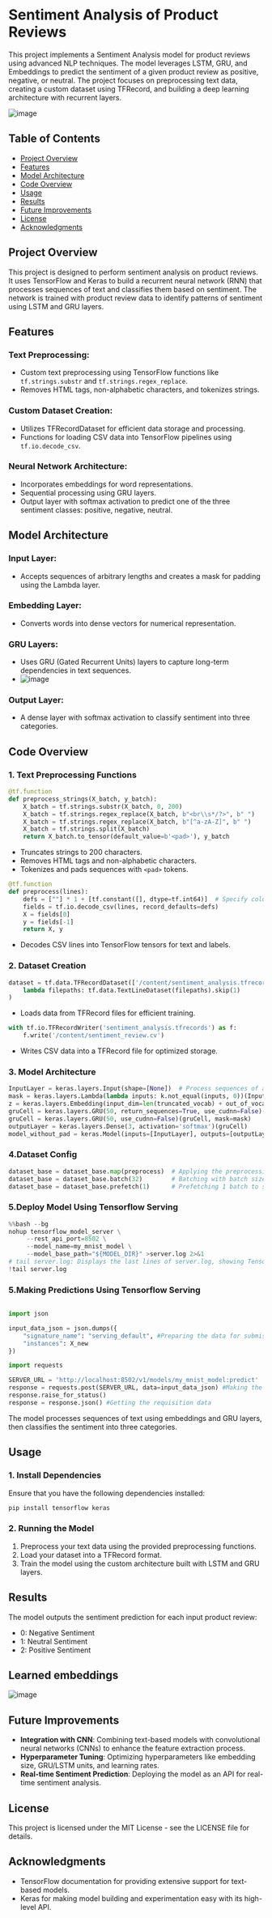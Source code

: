 # Sentiment Analysis of Product Reviews

This project implements a Sentiment Analysis model for product reviews using advanced NLP techniques. The model leverages LSTM, GRU, and Embeddings to predict the sentiment of a given product review as positive, negative, or neutral. The project focuses on preprocessing text data, creating a custom dataset using TFRecord, and building a deep learning architecture with recurrent layers.

![image](https://github.com/user-attachments/assets/5bf9f073-7855-4d21-8244-c3e302685f74)


## Table of Contents
- [Project Overview](#project-overview)
- [Features](#features)
- [Model Architecture](#model-architecture)
- [Code Overview](#code-overview)
- [Usage](#usage)
- [Results](#results)
- [Future Improvements](#future-improvements)
- [License](#license)
- [Acknowledgments](#acknowledgments)

## Project Overview

This project is designed to perform sentiment analysis on product reviews. It uses TensorFlow and Keras to build a recurrent neural network (RNN) that processes sequences of text and classifies them based on sentiment. The network is trained with product review data to identify patterns of sentiment using LSTM and GRU layers.

## Features

### Text Preprocessing:
- Custom text preprocessing using TensorFlow functions like `tf.strings.substr` and `tf.strings.regex_replace`.
- Removes HTML tags, non-alphabetic characters, and tokenizes strings.

### Custom Dataset Creation:
- Utilizes TFRecordDataset for efficient data storage and processing.
- Functions for loading CSV data into TensorFlow pipelines using `tf.io.decode_csv`.

### Neural Network Architecture:
- Incorporates embeddings for word representations.
- Sequential processing using GRU layers.
- Output layer with softmax activation to predict one of the three sentiment classes: positive, negative, neutral.

## Model Architecture

### Input Layer:
- Accepts sequences of arbitrary lengths and creates a mask for padding using the Lambda layer.

### Embedding Layer:
- Converts words into dense vectors for numerical representation.

### GRU Layers:
- Uses GRU (Gated Recurrent Units) layers to capture long-term dependencies in text sequences.
- ![image](https://github.com/user-attachments/assets/21b0f0f0-cbb0-4d9a-ab91-fcb157a45406)


### Output Layer:
- A dense layer with softmax activation to classify sentiment into three categories.

## Code Overview

### 1. Text Preprocessing Functions

```python
@tf.function
def preprocess_strings(X_batch, y_batch):
    X_batch = tf.strings.substr(X_batch, 0, 200)
    X_batch = tf.strings.regex_replace(X_batch, b"<br\\s*/?>", b" ")
    X_batch = tf.strings.regex_replace(X_batch, b"[^a-zA-Z]", b" ")
    X_batch = tf.strings.split(X_batch)
    return X_batch.to_tensor(default_value=b'<pad>'), y_batch
```

- Truncates strings to 200 characters.
- Removes HTML tags and non-alphabetic characters.
- Tokenizes and pads sequences with `<pad>` tokens.

```python
@tf.function
def preprocess(lines):
    defs = [""] * 1 + [tf.constant([], dtype=tf.int64)]  # Specify column types
    fields = tf.io.decode_csv(lines, record_defaults=defs)
    X = fields[0]
    y = fields[-1]
    return X, y
```

- Decodes CSV lines into TensorFlow tensors for text and labels.

### 2. Dataset Creation

```python
dataset = tf.data.TFRecordDataset(['/content/sentiment_analysis.tfrecords']).interleave(
    lambda filepaths: tf.data.TextLineDataset(filepaths).skip(1)
)
```

- Loads data from TFRecord files for efficient training.

```python
with tf.io.TFRecordWriter('sentiment_analysis.tfrecords') as f:
    f.write('/content/sentiment_review.cv')
```

- Writes CSV data into a TFRecord file for optimized storage.

### 3. Model Architecture

```python
InputLayer = keras.layers.Input(shape=[None])  # Process sequences of arbitrary size
mask = keras.layers.Lambda(lambda inputs: k.not_equal(inputs, 0))(InputLayer)  # Mask padding
z = keras.layers.Embedding(input_dim=len(truncated_vocab) + out_of_vocabulary, output_dim=2)(InputLayer)
gruCell = keras.layers.GRU(50, return_sequences=True, use_cudnn=False)(z, mask=mask)
gruCell = keras.layers.GRU(50, use_cudnn=False)(gruCell, mask=mask)
outputLayer = keras.layers.Dense(3, activation='softmax')(gruCell)
model_without_pad = keras.Model(inputs=[InputLayer], outputs=[outputLayer])
```
### 4.Dataset Config

```python
dataset_base = dataset_base.map(preprocess)  # Applying the preprocessing function
dataset_base = dataset_base.batch(32)        # Batching with batch size 32
dataset_base = dataset_base.prefetch(1)      # Prefetching 1 batch to speed up training
```

### 5.Deploy Model Using Tensorflow Serving
```python
%%bash --bg
nohup tensorflow_model_server \
     --rest_api_port=8502 \
     --model_name=my_mnist_model \
     --model_base_path="${MODEL_DIR}" >server.log 2>&1
# tail server.log: Displays the last lines of server.log, showing TensorFlow Serving's output and errors.
!tail server.log

```
### 5.Making Predictions Using Tensorflow Serving
```python

import json

input_data_json = json.dumps({
    "signature_name": "serving_default", #Preparing the data for submission.
    "instances": X_new
})

import requests

SERVER_URL = 'http://localhost:8502/v1/models/my_mnist_model:predict'
response = requests.post(SERVER_URL, data=input_data_json) #Making the request
response.raise_for_status()
response = response.json() #Getting the requisition data
```
The model processes sequences of text using embeddings and GRU layers, then classifies the sentiment into three categories.

## Usage

### 1. Install Dependencies

Ensure that you have the following dependencies installed:

```bash
pip install tensorflow keras
```

### 2. Running the Model

1. Preprocess your text data using the provided preprocessing functions.
2. Load your dataset into a TFRecord format.
3. Train the model using the custom architecture built with LSTM and GRU layers.

## Results

The model outputs the sentiment prediction for each input product review:

- 0: Negative Sentiment
- 1: Neutral Sentiment
- 2: Positive Sentiment

## Learned embeddings

![image](https://github.com/user-attachments/assets/b962af5c-675d-4f31-ae20-b678493d173d)


## Future Improvements

- **Integration with CNN**: Combining text-based models with convolutional neural networks (CNNs) to enhance the feature extraction process.
- **Hyperparameter Tuning**: Optimizing hyperparameters like embedding size, GRU/LSTM units, and learning rates.
- **Real-time Sentiment Prediction**: Deploying the model as an API for real-time sentiment analysis.

## License

This project is licensed under the MIT License - see the LICENSE file for details.

## Acknowledgments

- TensorFlow documentation for providing extensive support for text-based models.
- Keras for making model building and experimentation easy with its high-level API.
